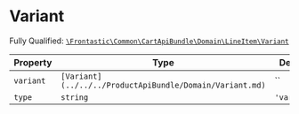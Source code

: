 #  Variant

Fully Qualified: [`\Frontastic\Common\CartApiBundle\Domain\LineItem\Variant`](../../../../../src/php/CartApiBundle/Domain/LineItem/Variant.php)



Property|Type|Default|Description
--------|----|-------|-----------
`variant`|`[Variant](../../../ProductApiBundle/Domain/Variant.md)`|``|
`type`|`string`|`'variant'`|


